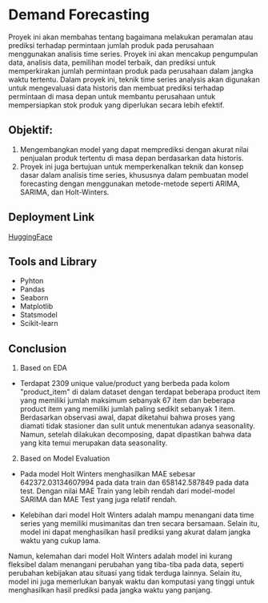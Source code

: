 # Demand Forecasting

Proyek ini akan membahas tentang bagaimana melakukan peramalan atau prediksi terhadap permintaan jumlah produk pada perusahaan menggunakan analisis time series. Proyek ini akan mencakup pengumpulan data, analisis data, pemilihan model terbaik, dan prediksi untuk memperkirakan jumlah permintaan produk pada perusahaan dalam jangka waktu tertentu. Dalam proyek ini, teknik time series analysis akan digunakan untuk mengevaluasi data historis dan membuat prediksi terhadap permintaan di masa depan untuk membantu perusahaan untuk mempersiapkan stok produk yang diperlukan secara lebih efektif.

## Objektif:

1. Mengembangkan model yang dapat memprediksi dengan akurat nilai penjualan produk tertentu di masa depan berdasarkan data historis.
2. Proyek ini juga bertujuan untuk memperkenalkan teknik dan konsep dasar dalam analisis time series, khususnya dalam pembuatan model forecasting dengan menggunakan metode-metode seperti ARIMA, SARIMA, dan Holt-Winters.

## Deployment Link
[HuggingFace](https://huggingface.co/spaces/bagushakim-id/demand-forecas)

## Tools and Library
- Pyhton
- Pandas
- Seaborn
- Matplotlib
- Statsmodel
- Scikit-learn

## Conclusion
1. Based on EDA

  - Terdapat 2309 unique value/product yang berbeda pada kolom "product_item" di dalam dataset dengan terdapat beberapa product item yang memiliki jumlah maksimum sebanyak 67 item dan beberapa product item yang memiliki jumlah paling sedikit sebanyak 1 item.
Berdasarkan observasi awal, dapat diketahui bahwa proses yang diamati tidak stasioner dan sulit untuk menentukan adanya seasonality. Namun, setelah dilakukan decomposing, dapat dipastikan bahwa data yang kita temui merupakan data seasonality.

2. Based on Model Evaluation

  - Pada model Holt Winters menghasilkan MAE sebesar 642372.03134607994 pada data train dan 658142.587849 pada data test. Dengan nilai MAE Train yang lebih rendah dari model-model SARIMA dan MAE Test yang juga relatif rendah.

  - Kelebihan dari model Holt Winters adalah mampu menangani data time series yang memiliki musimanitas dan tren secara bersamaan. Selain itu, model ini dapat menghasilkan hasil prediksi yang akurat dalam jangka waktu yang cukup lama.

Namun, kelemahan dari model Holt Winters adalah model ini kurang fleksibel dalam menangani perubahan yang tiba-tiba pada data, seperti perubahan kebijakan atau situasi yang tidak terduga lainnya. Selain itu, model ini juga memerlukan banyak waktu dan komputasi yang tinggi untuk menghasilkan hasil prediksi pada jangka waktu yang panjang.
